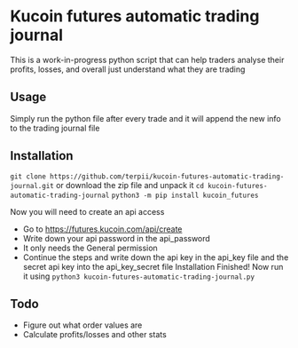 # Kucoin futures automatic trading journal

This is a work-in-progress python script that can help traders analyse their profits, losses, and overall just understand what they are trading

## Usage
Simply run the python file after every trade and it will append the new info to the trading journal file

## Installation
``git clone https://github.com/terpii/kucoin-futures-automatic-trading-journal.git`` or download the zip file and unpack it
``cd kucoin-futures-automatic-trading-journal``
``python3 -m pip install kucoin_futures``

Now you will need to create an api access
- Go to https://futures.kucoin.com/api/create
- Write down your api password in the api_password
- It only needs the General permission
- Continue the steps and write down the api key in the api_key file and the secret api key into the api_key_secret file
Installation Finished! Now run it using ``python3 kucoin-futures-automatic-trading-journal.py``

## Todo
- Figure out what order values are
- Calculate profits/losses and other stats
